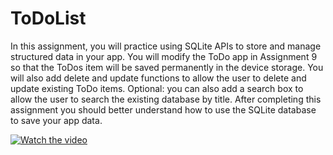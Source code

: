 # ToDoList

In this assignment, you will practice using SQLite APIs to store and manage structured data in your app.
You will modify the ToDo app in Assignment 9 so that the ToDos item will be saved permanently in the device storage.
You will also add delete and update functions to allow the user to delete and update existing ToDo items.
Optional: you can also add a search box to allow the user to search the existing database by title.
After completing this assignment you should better understand how to use the SQLite database to save your app data.

[![Watch the video](https://user-images.githubusercontent.com/41232970/101929848-0c4cb980-3be0-11eb-8484-50285dec1823.png)](https://www.youtube.com/watch?v=LfURA_YXh0U&ab_channel=OmarAlbelbaisy)
